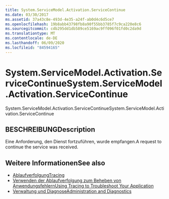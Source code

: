 ```yaml
---
title: System.ServiceModel.Activation.ServiceContinue
ms.date: 03/30/2017
ms.assetid: 37a43c8e-493d-4e35-a24f-ab0d4c6d5ce7
ms.openlocfilehash: 19b8abb43798fb8a90f55bb3785f7c9ca220e8c6
ms.sourcegitcommit: cdb295dd1db589ce5169ac9ff096f01fd0c2da9d
ms.translationtype: MT
ms.contentlocale: de-DE
ms.lasthandoff: 06/09/2020
ms.locfileid: "84594165"
---
```

# <a name="systemservicemodelactivationservicecontinue"></a><span data-ttu-id="6a270-102">System.ServiceModel.Activation.ServiceContinue</span><span class="sxs-lookup"><span data-stu-id="6a270-102">System.ServiceModel.Activation.ServiceContinue</span></span>
<span data-ttu-id="6a270-103">System.ServiceModel.Activation.ServiceContinue</span><span class="sxs-lookup"><span data-stu-id="6a270-103">System.ServiceModel.Activation.ServiceContinue</span></span>  
  
## <a name="description"></a><span data-ttu-id="6a270-104">BESCHREIBUNG</span><span class="sxs-lookup"><span data-stu-id="6a270-104">Description</span></span>  
 <span data-ttu-id="6a270-105">Eine Anforderung, den Dienst fortzuführen, wurde empfangen.</span><span class="sxs-lookup"><span data-stu-id="6a270-105">A request to continue the service was received.</span></span>  
  
## <a name="see-also"></a><span data-ttu-id="6a270-106">Weitere Informationen</span><span class="sxs-lookup"><span data-stu-id="6a270-106">See also</span></span>

- [<span data-ttu-id="6a270-107">Ablaufverfolgung</span><span class="sxs-lookup"><span data-stu-id="6a270-107">Tracing</span></span>](index.md)
- [<span data-ttu-id="6a270-108">Verwenden der Ablaufverfolgung zum Beheben von Anwendungsfehlern</span><span class="sxs-lookup"><span data-stu-id="6a270-108">Using Tracing to Troubleshoot Your Application</span></span>](using-tracing-to-troubleshoot-your-application.md)
- [<span data-ttu-id="6a270-109">Verwaltung und Diagnose</span><span class="sxs-lookup"><span data-stu-id="6a270-109">Administration and Diagnostics</span></span>](../index.md)
